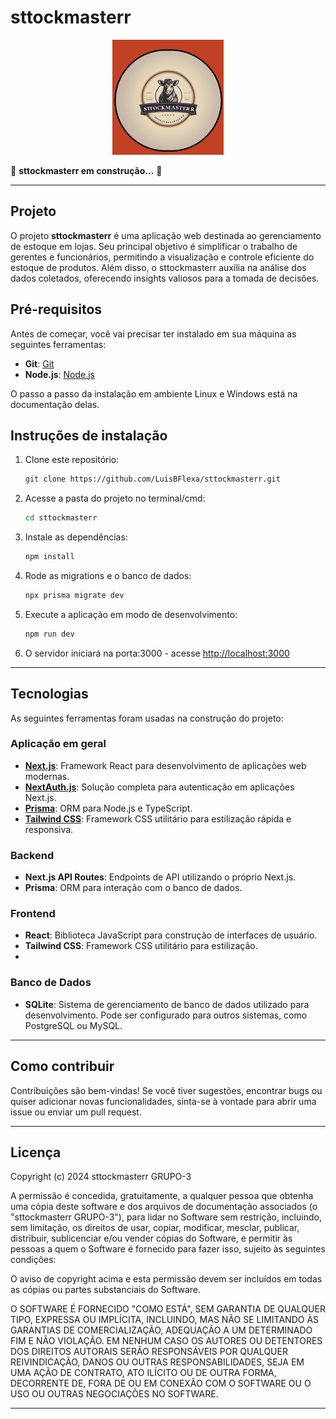 
# sttockmasterr

<p align="center">
  <img src="./public/images/stockLogo.png" alt="Logo" />
</p>

🚧 **sttockmasterr em construção...** 🚧

---

## Projeto

O projeto **sttockmasterr** é uma aplicação web destinada ao gerenciamento de estoque em lojas. Seu principal objetivo é simplificar o trabalho de gerentes e funcionários, permitindo a visualização e controle eficiente do estoque de produtos. Além disso, o sttockmasterr auxilia na análise dos dados coletados, oferecendo insights valiosos para a tomada de decisões.

## Pré-requisitos

Antes de começar, você vai precisar ter instalado em sua máquina as seguintes ferramentas:

- **Git**: [Git](https://git-scm.com)
- **Node.js**: [Node.js](https://nodejs.org)

O passo a passo da instalação em ambiente Linux e Windows está na documentação delas.

## Instruções de instalação

1. Clone este repositório:

    ```bash
    git clone https://github.com/LuisBFlexa/sttockmasterr.git
    ```

2. Acesse a pasta do projeto no terminal/cmd:

    ```bash
    cd sttockmasterr
    ```

3. Instale as dependências:

    ```bash
    npm install
    ```

4. Rode as migrations e o banco de dados:

    ```bash
    npx prisma migrate dev
    ```

5. Execute a aplicação em modo de desenvolvimento:

    ```bash
    npm run dev
    ```

6. O servidor iniciará na porta:3000 - acesse [http://localhost:3000](http://localhost:3000)

---

## Tecnologias

As seguintes ferramentas foram usadas na construção do projeto:

### Aplicação em geral

- **[Next.js](https://nextjs.org)**: Framework React para desenvolvimento de aplicações web modernas.
- **[NextAuth.js](https://next-auth.js.org)**: Solução completa para autenticação em aplicações Next.js.
- **[Prisma](https://prisma.io)**: ORM para Node.js e TypeScript.
- **[Tailwind CSS](https://tailwindcss.com)**: Framework CSS utilitário para estilização rápida e responsiva.

### Backend

- **Next.js API Routes**: Endpoints de API utilizando o próprio Next.js.
- **Prisma**: ORM para interação com o banco de dados.

### Frontend

- **React**: Biblioteca JavaScript para construção de interfaces de usuário.
- **Tailwind CSS**: Framework CSS utilitário para estilização.
- 

### Banco de Dados

- **SQLite**: Sistema de gerenciamento de banco de dados utilizado para desenvolvimento. Pode ser configurado para outros sistemas, como PostgreSQL ou MySQL.

---

## Como contribuir

Contribuições são bem-vindas! Se você tiver sugestões, encontrar bugs ou quiser adicionar novas funcionalidades, sinta-se à vontade para abrir uma issue ou enviar um pull request.

---

## Licença

Copyright (c) 2024 sttockmasterr GRUPO-3

A permissão é concedida, gratuitamente, a qualquer pessoa que obtenha uma cópia deste software e dos arquivos de documentação associados (o "sttockmasterr GRUPO-3"), para lidar no Software sem restrição, incluindo, sem limitação, os direitos de usar, copiar, modificar, mesclar, publicar, distribuir, sublicenciar e/ou vender cópias do Software, e permitir às pessoas a quem o Software é fornecido para fazer isso, sujeito às seguintes condições:

O aviso de copyright acima e esta permissão devem ser incluídos em todas as cópias ou partes substanciais do Software.

O SOFTWARE É FORNECIDO "COMO ESTÁ", SEM GARANTIA DE QUALQUER TIPO, EXPRESSA OU IMPLÍCITA, INCLUINDO, MAS NÃO SE LIMITANDO ÀS GARANTIAS DE COMERCIALIZAÇÃO, ADEQUAÇÃO A UM DETERMINADO FIM E NÃO VIOLAÇÃO. EM NENHUM CASO OS AUTORES OU DETENTORES DOS DIREITOS AUTORAIS SERÃO RESPONSÁVEIS POR QUALQUER REIVINDICAÇÃO, DANOS OU OUTRAS RESPONSABILIDADES, SEJA EM UMA AÇÃO DE CONTRATO, ATO ILÍCITO OU DE OUTRA FORMA, DECORRENTE DE, FORA DE OU EM CONEXÃO COM O SOFTWARE OU O USO OU OUTRAS NEGOCIAÇÕES NO SOFTWARE.

---

